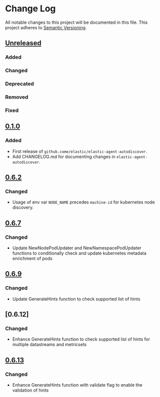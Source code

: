 # Change Log
All notable changes to this project will be documented in this file.
This project adheres to [Semantic Versioning](http://semver.org/).

## [Unreleased]

### Added

### Changed

### Deprecated

### Removed

### Fixed

## [0.1.0]

### Added

- First release of `github.come/elastic/elastic-agent-autodiscover`.
- Add CHANGELOG.md for documenting changes in `elastic-agent-autodiscover`.


[Unreleased]: https://github.com/elastic/elastic-agent-autodiscover/compare/v0.1.0...HEAD
[0.1.0]: https://github.com/elastic/elastic-agent-autodiscover/compare/v0.0.0...v0.1.0


## [0.6.2]

### Changed

- Usage of env var `NODE_NAME` precedes `machine-id` for kubernetes node discovery.


[0.6.2]: https://github.com/elastic/elastic-agent-autodiscover/compare/v0.6.1...v0.6.2


## [0.6.7]

### Changed

- Update NewNodePodUpdater and NewNamespacePodUpdater functions to conditionally check and update kubernetes metadata enrichment of pods


[0.6.7]: https://github.com/elastic/elastic-agent-autodiscover/compare/v0.6.2...v0.6.7

## [0.6.9]

### Changed

- Update GenerateHints function to check supported list of hints


[0.6.9]: https://github.com/elastic/elastic-agent-autodiscover/compare/v0.6.8...v0.6.9

## [0.6.12]

### Changed

- Enhance GenerateHints function to check supported list of hints for multiple datastreams and metricsets


[0.6.10]: https://github.com/elastic/elastic-agent-autodiscover/compare/v0.6.10...v0.6.12


## [0.6.13]

### Changed

- Enhance GenerateHints function with validate flag to enable the validation of hints


[0.6.13]: https://github.com/elastic/elastic-agent-autodiscover/compare/v0.6.12...v0.6.13